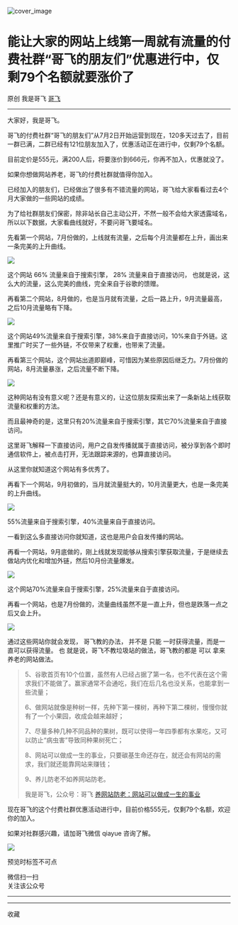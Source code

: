 ![cover_image](https://mmbiz.qpic.cn/sz_mmbiz_jpg/LBrX00GQeicvVvlVUh9WXjpnoNBhukHKEdY1JyhCrI9CSspzNCcMutR5DMCBd93fRonf6GLfb44Qjqwuo6dUHWg/0?wx_fmt=jpeg)

#  能让大家的网站上线第一周就有流量的付费社群“哥飞的朋友们”优惠进行中，仅剩79个名额就要涨价了

原创  我是哥飞  [ 哥飞 ](javascript:void\(0\);)

__ _ _ _ _

大家好，我是哥飞。  

哥飞的付费社群“哥飞的朋友们”从7月2日开始运营到现在，120多天过去了，目前一群已满，二群已经有121位朋友加入了，优惠活动正在进行中，仅剩79个名额。  

目前定价是555元，满200人后，将要涨价到666元，你再不加入，优惠就没了。

如果你想做网站养老，哥飞的付费社群就值得你加入。  

已经加入的朋友们，已经做出了很多有不错流量的网站，哥飞给大家看看过去4个月大家做的一些网站的成绩。  

为了给社群朋友们保密，除非站长自己主动公开，不然一般不会给大家透露域名，所以以下数据，大家看曲线就好，不要问哥飞要域名。  

先看第一个网站，7月份做的，上线就有流量，之后每个月流量都在上升，画出来一条完美的上升曲线。  

![](https://mmbiz.qpic.cn/sz_mmbiz_png/LBrX00GQeicvVvlVUh9WXjpnoNBhukHKEQ8Q14F7N947icicgpzCzaqFjw2LxicgD8p4aFo5ch0gdyBGBsIN4ic8kDw/640?wx_fmt=png&from=appmsg)

这个网站  66%  流量来自于搜索引擎，  28%  流量来自于直接访问，  也就是说，这么大的流量，这么完美的曲线，完全来自于谷歌的馈赠。

再看第二个网站，8月做的，也是当月就有流量，之后一路上升，9月流量最高，之后10月流量略有下降。

![](https://mmbiz.qpic.cn/sz_mmbiz_png/LBrX00GQeicvVvlVUh9WXjpnoNBhukHKE8XYXDTM3M6aogZEWta3mSZYRwcU6EKvVLLtpBudCRHXckX9q8oKFPA/640?wx_fmt=png&from=appmsg)

这个网站49%流量来自于搜索引擎，38%来自于直接访问，10%来自于外链。这里推广时买了一些外链，不仅带来了权重，也带来了流量。

再看第三个网站，这个网站出道即巅峰，可惜因为某些原因后继乏力。7月份做的网站，8月流量暴涨，之后流量不断下降。  

![](https://mmbiz.qpic.cn/sz_mmbiz_png/LBrX00GQeicvVvlVUh9WXjpnoNBhukHKEs5BwNOw7w04wHicMzKpp227RQuRicpznJE1me0NSWiaYF1EOKIcTLFScQ/640?wx_fmt=png&from=appmsg)

这种网站有没有意义呢？还是有意义的，让这位朋友探索出来了一条新站上线获取流量和权重的方法。

而且最神奇的是，这里只有20%流量来自于搜索引擎，其它70%流量来自于直接访问。  

这里哥飞解释一下直接访问，用户之自发传播就属于直接访问，被分享到各个即时通信软件上，被点击打开，无法跟踪来源的，也算直接访问。

从这里你就知道这个网站有多优秀了。

再看下一个网站，9月初做的，当月就流量挺大的，10月流量更大，也是一条完美的上升曲线。  

![](https://mmbiz.qpic.cn/sz_mmbiz_png/LBrX00GQeicvVvlVUh9WXjpnoNBhukHKE5UycpwPCp0uJYFddXMbKqQjzIaDJGcjXm8gFdnt0Xab7SbiarSXcxyA/640?wx_fmt=png&from=appmsg)

55%流量来自于搜索引擎，40%流量来自于直接访问。

一看到这么多直接访问你就知道，这也是用户会自发传播的网站。  

再看一个网站，9月底做的，刚上线就发现能够从搜索引擎获取流量，于是继续去做站内优化和增加外链，然后10月份流量爆发。  

![](https://mmbiz.qpic.cn/sz_mmbiz_png/LBrX00GQeicvVvlVUh9WXjpnoNBhukHKEuHJvCzdad1pIibDAdCFZTzQlwM28lt7ERDlQodRITWUmP6OFobeL1Qg/640?wx_fmt=png&from=appmsg)

这个网站70%流量来自于搜索引擎，25%流量来自于直接访问。

再看一个网站，也是7月份做的，流量曲线虽然不是一直上升，但也是跌落一点之后又会上升。  

![](https://mmbiz.qpic.cn/sz_mmbiz_png/LBrX00GQeicvVvlVUh9WXjpnoNBhukHKEK2u23LUseTrMRfgQZ9uYjf7h3WyTghRp91L4aDtzqGNIfAnzMXiadHg/640?wx_fmt=png&from=appmsg)

通过这些网站你就会发现，  哥飞教的办法，  并不是  只能  一时获得流量，而是一直可以获得流量。  也  就是说，哥飞不教垃圾站的做法，哥飞教的都是
可以  拿来养老的网站做法。

> 5、谷歌首页有10个位置，虽然有人已经占据了第一名，也不代表在这个需求我们不能做了。赢家通常不会通吃，我们在后几名也没关系，也能拿到一些流量；
>
> 6、做网站就像是种树一样，先种下第一棵树，再种下第二棵树，慢慢你就有了一个小果园，收成会越来越好；
>
> 7、尽量多种几种不同品种的果树，既可以使得一年四季都有水果吃，又可以防止“病虫害”导致同种果树死亡；
>
> 8、网站可以做成一生的事业，只要碳基生命还存在，就还会有网站的需求，我们就还能靠网站来赚钱；
>
> 9、养儿防老不如养网站防老。
>
> 我是哥飞，公众号：哥飞 [ 养网站防老：网站可以做成一生的事业
> ](https://mp.weixin.qq.com/s?__biz=MjM5OTIzMzYyMA==&mid=2650080601&idx=1&sn=676b0fff888c93fd63b283e87a3c75d2&chksm=bf3f34628848bd74e4a6ebac72806e89be8bbc9440196edf14cf4f08837f3a81970070a21da2&scene=21#wechat_redirect)

现在哥飞的这个付费社群优惠活动进行中，目前价格555元，仅剩79个名额，欢迎你的加入。  

如果对社群感兴趣，请加哥飞微信 qiayue 咨询了解。

![](https://mmbiz.qpic.cn/sz_mmbiz_png/LBrX00GQeicsG8Pro6O9Hu75bIIiafZVPs3qlYeaNNJ1BpqNplEGgibL5m1bcq8a1N1rzoI5lia8aJjtHfgiaAADJJQ/640?wx_fmt=png)

预览时标签不可点

微信扫一扫  
关注该公众号





****



****



  收藏

